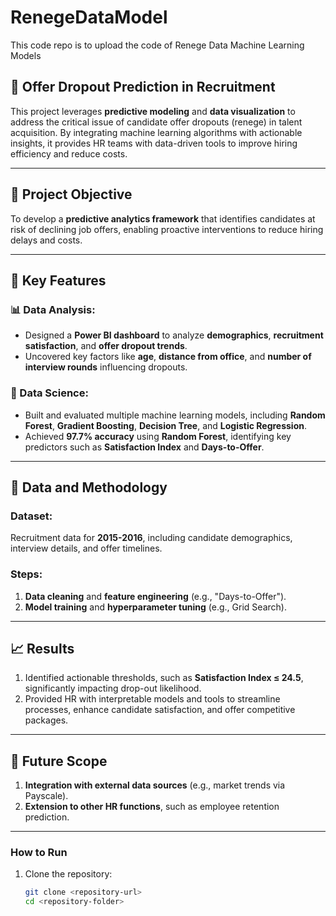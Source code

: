 # RenegeDataModel
This code repo is to upload the code of Renege Data Machine Learning Models

## 🚀 Offer Dropout Prediction in Recruitment  
This project leverages **predictive modeling** and **data visualization** to address the critical issue of candidate offer dropouts (renege) in talent acquisition. By integrating machine learning algorithms with actionable insights, it provides HR teams with data-driven tools to improve hiring efficiency and reduce costs.  

---

## 🎯 Project Objective  
To develop a **predictive analytics framework** that identifies candidates at risk of declining job offers, enabling proactive interventions to reduce hiring delays and costs.  

---

## 🔑 Key Features  

### 📊 Data Analysis:  
- Designed a **Power BI dashboard** to analyze **demographics**, **recruitment satisfaction**, and **offer dropout trends**.  
- Uncovered key factors like **age**, **distance from office**, and **number of interview rounds** influencing dropouts.  

### 🤖 Data Science:  
- Built and evaluated multiple machine learning models, including **Random Forest**, **Gradient Boosting**, **Decision Tree**, and **Logistic Regression**.  
- Achieved **97.7% accuracy** using **Random Forest**, identifying key predictors such as **Satisfaction Index** and **Days-to-Offer**.  

---

## 📂 Data and Methodology  

### Dataset:  
Recruitment data for **2015-2016**, including candidate demographics, interview details, and offer timelines.  

### Steps:  
1. **Data cleaning** and **feature engineering** (e.g., "Days-to-Offer").  
2. **Model training** and **hyperparameter tuning** (e.g., Grid Search).  

---

## 📈 Results  

1. Identified actionable thresholds, such as **Satisfaction Index ≤ 24.5**, significantly impacting drop-out likelihood.  
2. Provided HR with interpretable models and tools to streamline processes, enhance candidate satisfaction, and offer competitive packages.  

---

## 🌟 Future Scope  

1. **Integration with external data sources** (e.g., market trends via Payscale).  
2. **Extension to other HR functions**, such as employee retention prediction.  

---

### How to Run  
1. Clone the repository:  
   ```bash
   git clone <repository-url>
   cd <repository-folder>

